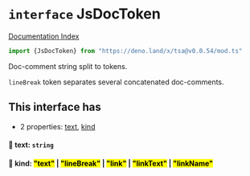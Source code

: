 # `interface` JsDocToken

[Documentation Index](../README.md)

```ts
import {JsDocToken} from "https://deno.land/x/tsa@v0.0.54/mod.ts"
```

Doc-comment string split to tokens.

`lineBreak` token separates several concatenated doc-comments.

## This interface has

- 2 properties:
[text](#-text-string),
[kind](#-kind-text--linebreak--link--linktext--linkname)


#### 📄 text: `string`



#### 📄 kind: <mark>"text"</mark> | <mark>"lineBreak"</mark> | <mark>"link"</mark> | <mark>"linkText"</mark> | <mark>"linkName"</mark>



